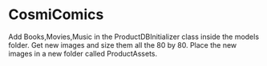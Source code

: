 # CosmiComics
Add Books,Movies,Music in the ProductDBInitializer class inside the models folder. Get new images and size them all the 80 by 80. Place the new images in a new folder called ProductAssets.
